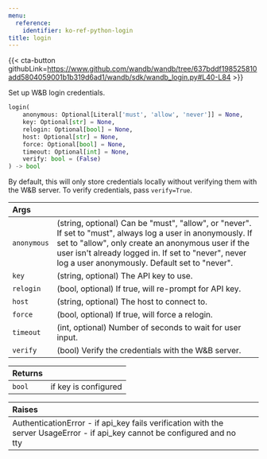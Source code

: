 ```yaml
---
menu:
  reference:
    identifier: ko-ref-python-login
title: login
---
```


{{< cta-button githubLink=https://www.github.com/wandb/wandb/tree/637bddf198525810add5804059001b1b319d6ad1/wandb/sdk/wandb_login.py#L40-L84 >}}

Set up W&B login credentials.

```python
login(
    anonymous: Optional[Literal['must', 'allow', 'never']] = None,
    key: Optional[str] = None,
    relogin: Optional[bool] = None,
    host: Optional[str] = None,
    force: Optional[bool] = None,
    timeout: Optional[int] = None,
    verify: bool = (False)
) -> bool
```

By default, this will only store credentials locally without
verifying them with the W&B server. To verify credentials, pass
`verify=True`.

| Args |  |
| :--- | :--- |
|  `anonymous` |  (string, optional) Can be "must", "allow", or "never". If set to "must", always log a user in anonymously. If set to "allow", only create an anonymous user if the user isn't already logged in. If set to "never", never log a user anonymously. Default set to "never". |
|  `key` |  (string, optional) The API key to use. |
|  `relogin` |  (bool, optional) If true, will re-prompt for API key. |
|  `host` |  (string, optional) The host to connect to. |
|  `force` |  (bool, optional) If true, will force a relogin. |
|  `timeout` |  (int, optional) Number of seconds to wait for user input. |
|  `verify` |  (bool) Verify the credentials with the W&B server. |

| Returns |  |
| :--- | :--- |
|  `bool` |  if key is configured |

| Raises |  |
| :--- | :--- |
|  AuthenticationError - if api_key fails verification with the server UsageError - if api_key cannot be configured and no tty |